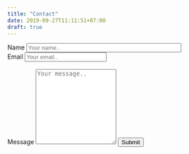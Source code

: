 ```yaml
---
title: "Contact"
date: 2019-09-27T11:11:51+07:00
draft: true
---
```


<form method="POST" action="https://getform.io/f/8fb39c82-2f8f-41bf-921e-78db26c49791">
    <label for="name">Name</label>
    <input type="text" id="name" name="name" style="width:350px" placeholder="Your name..">
    <br/>
    <label for="email">Email</label>
    <input type="email" id="email" name="email" placeholder="Your email..">
    <br/><br/>
    <label for="message">Message</label>
    <textarea id="message" name="message" placeholder="Your message.." style="height:170px"></textarea>
    <input type="submit" value="Submit">
</form>

